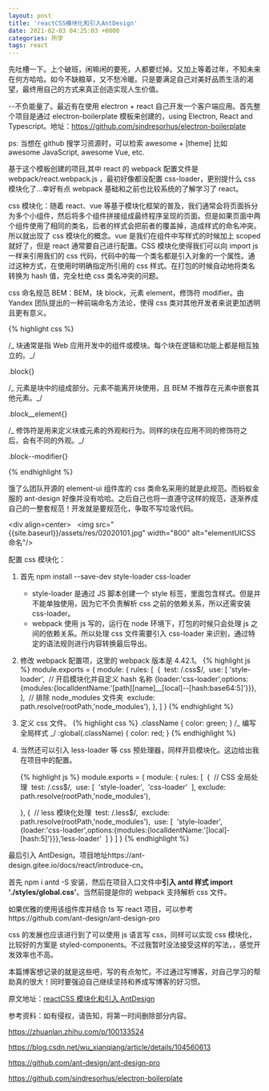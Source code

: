 ```yaml
---
layout: post
title: 'reactCSS模块化和引入AntDesign'
date: 2021-02-03 04:25:03 +0800
categories: 所学
tags: react
---
```


先吐槽一下。上个破班，闲嘛闲的要死，人都要烂掉。又加上等着过年，不知未来在何方哈哈。如今不缺粮草，又不愁冷暖。只是要满足自己对美好品质生活的渴望，最终用自己的方式来真正创造实现人生价值。

--不负能量了。最近有在使用 electron + react 自己开发一个客户端应用。首先整个项目是通过 electron-boilerplate 模板来创建的，using Electron, React and Typescript。地址：https://github.com/sindresorhus/electron-boilerplate

ps: 当想在 github 搜学习资源时，可以检索 awesome + [theme] 比如 awesome JavaScript, awesome Vue, etc.

基于这个模板创建的项目,其中 react 的 webpack 配置文件是 webpack/react.webpack.js ，最初好像都没配置 css-loader，更别提什么 css 模块化了...幸好有点 webpack 基础和之前也比较系统的了解学习了 react。

css 模块化：随着 react、vue 等基于模块化框架的普及，我们通常会将页面拆分为多个小组件，然后将多个组件拼接组成最终程序呈现的页面。但是如果页面中两个组件使用了相同的类名，后者的样式会把前者的覆盖掉，造成样式的命名冲突。所以就出现了 css 模块化的概念。vue 是我们在组件中写样式的时候加上 scoped 就好了，但是 react 通常要自己进行配置。CSS 模块化使得我们可以向 import js 一样来引用我们的 css 代码，代码中的每一个类名都是引入对象的一个属性。通过这种方式，在使用时明确指定所引用的 css 样式。在打包的时候自动地将类名转换为 hash 值，完全杜绝 css 类名冲突的问题。

css 命名规范 BEM：BEM，块 block，元素 element，修饰符 modifier。由 Yandex 团队提出的一种前端命名方法论，使得 css 类对其他开发者来说更加透明且更有意义。

{% highlight css %}

/_ 块通常是指 Web 应用开发中的组件或模块。每个块在逻辑和功能上都是相互独立的。_/

.block{}

/_ 元素是块中的组成部分。元素不能离开块使用，且 BEM 不推荐在元素中嵌套其他元素。_/

.block\_\_element{}

/_ 修饰符是用来定义块或元素的外观和行为。同样的块在应用不同的修饰符之后，会有不同的外观。_/

.block--modifier{}

{% endhighlight %}

饿了么团队开源的 element-ui 组件库的 css 类命名采用的就是此规范。而蚂蚁金服的 ant-design 好像并没有哈哈。之后自己也将一直遵守这样的规范，逐渐养成自己的一整套规范！开发就是要规范化，争取不写垃圾代码。

<div align=center>
  <img src="{{site.baseurl}}/assets/res/02020101.jpg" width="800" alt="elementUICSS命名"/>
</div>

配置 css 模块化：

1. 首先 npm install --save-dev style-loader css-loader

   - style-loader 是通过 JS 脚本创建一个 style 标签，里面包含样式。但是并不能单独使用，因为它不负责解析 css 之前的依赖关系，所以还需安装 css-loader。
   - webpack 使用 js 写的，运行在 node 环境下，打包的时候只会处理 js 之间的依赖关系。所以处理 css 文件需要引入 css-loader 来识别，通过特定的语法规则进行内容转换最后导出。

2. 修改 webpack 配置项，这里的 webpack 版本是 4.42.1。
   {% highlight js %}
   module.exports = {
   module: {
   rules: [
   ​ {
   ​ test: /\.css$/,
   ​ use: [
   ​ 'style-loader',
   ​ // 开启模块化并自定义 hash 名称
   ​ {loader:'css-loader',options:{modules:{localIdentName:'[path][name]\_\_[local]--[hash:base64:5]'}}},
   ​ ],
   ​ // 排除 node_modules 文件夹
   ​ exclude: path.resolve(rootPath,'node_modules'),
   },
   ]
   }
   {% endhighlight %}

3. 定义 css 文件。
   {% highlight css %}
   .className {
   color: green;
   }
   /_ 编写全局样式 _/
   :global(.className) {
   color: red;
   }
   {% endhighlight %}

4. 当然还可以引入 less-loader 等 css 预处理器，同样开启模块化。这边给出我在项目中的配置。

   {% highlight js %}
   module.exports = {
   module: {
   rules: [
   ​ {
   ​ // CSS 全局处理
   ​ test: /\.css$/,
   ​ use: [
   ​ 'style-loader',
   ​ 'css-loader'
   ​ ],
   ​ exclude: path.resolve(rootPath,'node_modules'),

   },
   {
   ​ // less 模块化处理
   ​ test: /\.less$/,
   ​ exclude: path.resolve(rootPath,'node_modules'),
   ​ use: [
   ​ 'style-loader',
   ​ {loader:'css-loader',options:{modules:{localIdentName:'[local]-[hash:5]'}}},
   ​ 'less-loader'
   ​ ]
   }
   ]
   }
   {% endhighlight %}

最后引入 AntDesign。项目地址https://ant-design.gitee.io/docs/react/introduce-cn。

首先 npm i antd -S 安装，然后在项目入口文件中**引入 antd 样式 import './styles/global.css'**。当然前提是你的 webpack 支持解析 css 文件。

如果优雅的使用该组件库并结合 ts 写 react 项目，可以参考https://github.com/ant-design/ant-design-pro

css 的发展也应该进行到了可以使用 js 语言写 css，同样可以实现 css 模块化，比较好的方案是 styled-components。不过我暂时没法接受这样的写法，，感觉开发效率也不高。

本篇博客想记录的就是这些吧，写的有点匆忙。不过通过写博客，对自己学习的帮助真的很大！同时要强迫自己继续坚持和养成写博客的好习惯。

原文地址：<a href="https://zzfd.github.io/2021/02/02/reactCSS模块化和引入AntDesign">reactCSS 模块化和引入 AntDesign</a>

参考资料：如有侵权，请告知，将第一时间删除部分内容。

https://zhuanlan.zhihu.com/p/100133524

https://blog.csdn.net/wu_xianqiang/article/details/104560613

https://github.com/ant-design/ant-design-pro

https://github.com/sindresorhus/electron-boilerplate
